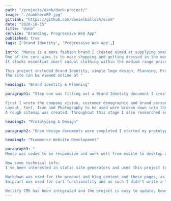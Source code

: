 ```yaml
---
path: "/projects/danb/danb-project/"
image: "./danbheroRE.jpg"
gitlink: "https://github.com/danielballoch/ecom"
date: "2020-10-15"
title: "danb"
service: "Branding, Progressive Web App"
published: true
tags: ['Brand Identity', 'Progressive Web App',]

intro: "Menco is a mens fashion brand I created aimed at supplying smart dress to young professionals.
One of the core aims is to make shopping and getting dressed in the morning rush as simple as possible for this demographic.
It stocks essential smart casual clothing within the medium range price bracket embracing essential color tones and well fitting clothing, tees, shorts, jeans, hemleys, polos, pants, shirts etc.

This project included Brand Identity, simple logo design, Planning, Prototyping and Eccomerce web design.
The site can be viewed online at "

heading1: "Brand Identity & Planning"

paragraph1: "Step one was filling out a Brand Identity document I created based on research and previous projects, the aim of which is to gather a base understanding of the project and set the stage for planning and prototyping.

First I wrote the company vision, customer demographic and brand personality. Then brainstormed names, eventuelly coming up with Menco.
Layout, Font, Icon and Photography to be used were broken down into their purpose and seperate documents created for selection or creation. 
A rough sitemap was created. Throughout this stage I also researched ecommerce best practices and made a list of some similar websites to get a sense of industry standards, compitition and to make sure I was creating something original." 

heading2: "Prototyping & Design"

paragraph2: "Once design documents were completed I started my prototyping in adobe xd and photoshop. Basic mobile layouts for each page were created based on the design docs, and then desktop layouts as well as some hero logo and subtitle options were also created, all of which were revisioned after feedback was gathered. At this point I decided to start working on the homepage in html and would come back later to prototype other sections or just use the plan documents, mobile draft and html depending on the complexity of the page."

heading3: "Ecommerce Website Development"

paragraph3: "
Menco was coded to be responsive and work well from mobile to desktop and everything inbetween, text and images scale, animated hamburger menus are used, lazy loading and image optimization etc. The best examples of this are the nav bar, products page and customer care page.

Now some technical info:
I've been interested in static site generators and used this project to test their limits. Challinging myself to create a static eccomerce site, Gatsby, a react based framework, is the static site generator I opted for. After some research react seemed to be the most practical and used JavaScript library, which I thought would transfer well to future projects, and gatsby was the static site generator I saw the most potential in (although Next.js was a close second). 

Markdown was used for the product and blog content and these pages, as well as the list components to display their links, were created programmatically.
Snipcart was used for cart functionality and as such I didn't write a lot of backend code, however I did filter through the content using GraphQl, a data query and manipulation language for APIs.

Netlify CMS has been integrated and the project is easy to update, however after finishing the project and doing more research around the practicalitys of Ecommerce in the real world I would opt for a different development stack, alas the project was a great learning experience with lot's of transferable knowlede gained and I succeded in my challenge of creating a full blown static eccomerece on gatsby. If you have any feedback or questions I'd love to hear from you, Daniel. "
---
```




